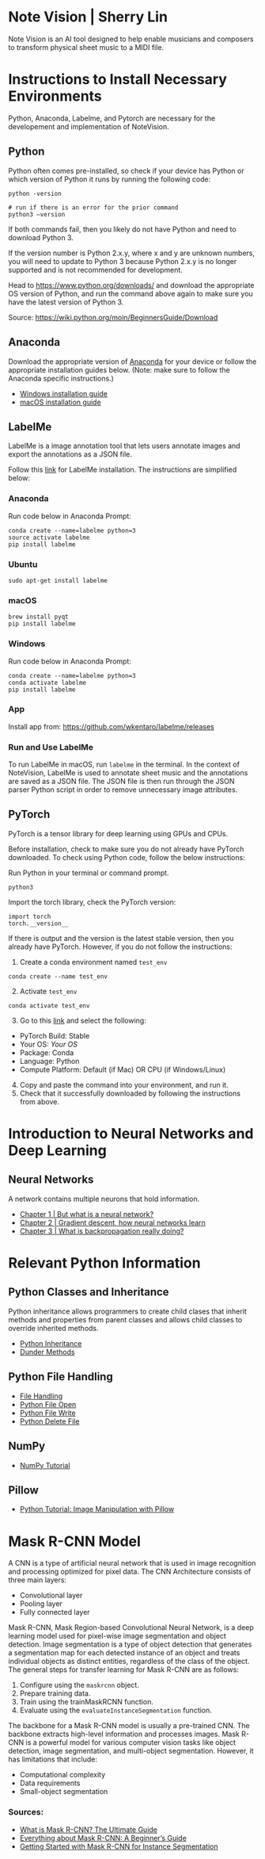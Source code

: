 # Note Vision | Sherry Lin

Note Vision is an AI tool designed to help enable musicians and composers to transform physical sheet music to a MIDI file.

# Instructions to Install Necessary Environments
Python, Anaconda, Labelme, and Pytorch are necessary for the developement and implementation of NoteVision.

## Python
Python often comes pre-installed, so check if your device has Python or which version of Python it runs by running the following code:
```
python -version

# run if there is an error for the prior command
python3 –version
```
If both commands fail, then you likely do not have Python and need to download Python 3.

If the version number is Python 2.x.y, where x and y are unknown numbers, you will need to update to Python 3 because Python 2.x.y is no longer supported and is not recommended for development.

Head to https://www.python.org/downloads/ and download the appropriate OS version of Python, and run the command above again to make sure you have the latest version of Python 3.

Source: https://wiki.python.org/moin/BeginnersGuide/Download

## Anaconda
Download the appropriate version of [Anaconda](https://www.anaconda.com/download) for your device or follow the appropriate installation guides below. (Note: make sure to follow the Anaconda specific instructions.)

- [Windows installation guide](https://docs.conda.io/projects/conda/en/latest/user-guide/install/windows.html)
- [macOS installation guide](https://docs.conda.io/projects/conda/en/latest/user-guide/install/macos.html)

## LabelMe
LabelMe is a image annotation tool that lets users annotate images and export the annotations as a JSON file.

Follow this [link](https://github.com/wkentaro/labelme) for LabelMe installation. The instructions are simplified below:

### Anaconda
Run code below in Anaconda Prompt:
```
conda create --name=labelme python=3
source activate labelme
pip install labelme
```

### Ubuntu
```
sudo apt-get install labelme
```

### macOS
```
brew install pyqt  
pip install labelme
```

### Windows
Run code below in Anaconda Prompt:
```
conda create --name=labelme python=3
conda activate labelme
pip install labelme
```

### App
Install app from: https://github.com/wkentaro/labelme/releases

### Run and Use LabelMe 
To run LabelMe in macOS, run `labelme` in the terminal. In the context of NoteVision, LabelMe is used to annotate sheet music and the annotations are saved as a JSON file. The JSON file is then run through the JSON parser Python script in order to remove unnecessary image attributes.

## PyTorch
PyTorch is a tensor library for deep learning using GPUs and CPUs.

Before installation, check to make sure you do not already have PyTorch downloaded. To check using Python code, follow the below instructions:

Run Python in your terminal or command prompt.
```
python3
```
Import the torch library, check the PyTorch version:
```
import torch
torch.__version__
```

If there is output and the version is the latest stable version, then you already have PyTorch. However, if you do not follow the instructions: 

1. Create a conda environment named `test_env`
```
conda create --name test_env
```
2. Activate `test_env`
```
conda activate test_env
```
3. Go to this [link](https://pytorch.org/get-started/locally/) and select the following:
  - PyTorch Build: Stable
  - Your OS: _Your OS_
  - Package: Conda
  - Language: Python
  - Compute Platform: Default (if Mac) OR CPU (if Windows/Linux)
4. Copy and paste the command into your environment, and run it.
5. Check that it successfully downloaded by following the instructions from above.


# Introduction to Neural Networks and Deep Learning

## Neural Networks
A network contains multiple neurons that hold information. 

- [Chapter 1 | But what is a neural network?](https://youtu.be/aircAruvnKk?si=bKe3I8pQEtDHPTxS)
- [Chapter 2 | Gradient descent, how neural networks learn](https://youtu.be/IHZwWFHWa-w?si=bdLgCjGBCk_S1ENU)
- [Chapter 3 | What is backpropagation really doing?](https://youtu.be/Ilg3gGewQ5U?si=7DkytDDaGr3OIsuv)

# Relevant Python Information

## Python Classes and Inheritance
Python inheritance allows programmers to create child clases that inherit methods and properties from parent classes and allows child classes to override inherited methods.

- [Python Inheritance](https://www.w3schools.com/python/python_inheritance.asp)
- [Dunder Methods](https://mathspp.com/blog/pydonts/dunder-methods)

## Python File Handling

- [File Handling](https://www.w3schools.com/python/python_file_handling.asp)
- [Python File Open](https://www.w3schools.com/python/python_file_open.asp)
- [Python File Write](https://www.w3schools.com/python/python_file_write.asp)
- [Python Delete File](https://www.w3schools.com/python/python_file_remove.asp)

## NumPy

- [NumPy Tutorial](https://www.w3schools.com/python/numpy/default.asp)

## Pillow

- [Python Tutorial: Image Manipulation with Pillow](https://www.youtube.com/watch?v=6Qs3wObeWwc)

# Mask R-CNN Model
A CNN is a type of artificial neural network that is used in image recognition and processing optimized for pixel data. The CNN Architecture consists of three main layers:
- Convolutional layer
- Pooling layer
- Fully connected layer

Mask R-CNN, Mask Region-based Convolutional Neural Network, is a deep learning model used for pixel-wise image segmentation and object detection. Image segmentation is a type of object detection that generates a segmentation map for each detected instance of an object and treats individual objects as distinct entities, regardless of the class of the object. The general steps for transfer learning for Mask R-CNN are as follows: 
1. Configure using the `maskrcnn` object.
2. Prepare training data.
3. Train using the trainMaskRCNN function.
4. Evaluate using the `evaluateInstanceSegmentation` function.

The backbone for a Mask R-CNN model is usually a pre-trained CNN. The backbone extracts high-level information and processes images. Mask R-CNN is a powerful model for various computer vision tasks like object detection, image segmentation, and multi-object segmentation. However, it has limitations that include:
- Computational complexity 
- Data requirements
- Small-object segmentation

### Sources:
- [What is Mask R-CNN? The Ultimate Guide](https://blog.roboflow.com/mask-rcnn/)
- [Everything about Mask R-CNN: A Beginner’s Guide](https://viso.ai/deep-learning/mask-r-cnn/)
- [Getting Started with Mask R-CNN for Instance Segmentation](https://www.mathworks.com/help/vision/ug/getting-started-with-mask-r-cnn-for-instance-segmentation.html)